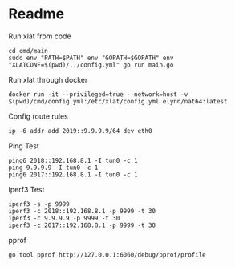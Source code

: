 
# Readme

Run xlat from code

``` shell
cd cmd/main
sudo env "PATH=$PATH" env "GOPATH=$GOPATH" env "XLATCONF=$(pwd)/../config.yml" go run main.go
```

Run xlat through docker

``` shell
docker run -it --privileged=true --network=host -v $(pwd)/cmd/config.yml:/etc/xlat/config.yml elynn/nat64:latest
```

Config route rules

``` shell
ip -6 addr add 2019::9.9.9.9/64 dev eth0
```

Ping Test

``` shell
ping6 2018::192.168.8.1 -I tun0 -c 1
ping 9.9.9.9 -I tun0 -c 1
ping6 2017::192.168.8.1 -I tun0 -c 1
```

Iperf3 Test

``` shell
iperf3 -s -p 9999
iperf3 -c 2018::192.168.8.1 -p 9999 -t 30
iperf3 -c 9.9.9.9 -p 9999 -t 30
iperf3 -c 2017::192.168.8.1 -p 9999 -t 30
```

pprof

``` shell
go tool pprof http://127.0.0.1:6060/debug/pprof/profile
```
